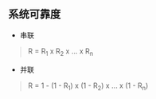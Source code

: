 ## 系统可靠度

- 串联

>	R = R<sub>1</sub> x R<sub>2</sub> x ... x R<sub>n</sub>

- 并联

>	R = 1 - (1 - R<sub>1</sub>) x (1 - R<sub>2</sub>) x ... x (1 - R<sub>n</sub>)